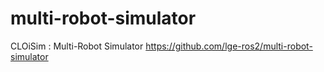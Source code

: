 # multi-robot-simulator
CLOiSim : Multi-Robot Simulator https://github.com/lge-ros2/multi-robot-simulator
